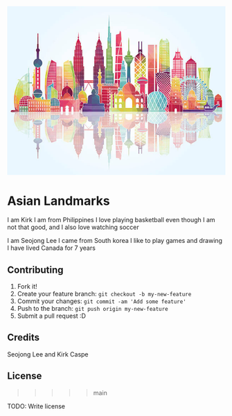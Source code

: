 ![BOOM! NOT FOUND!](images\asia.jpg "Asian Landmarks")


# Asian Landmarks

I am Kirk
I am from Philippines
I love playing basketball even though I am not that good, and I also love watching soccer

I am Seojong Lee
I came from South korea
I like to play games and drawing
I have lived Canada for 7 years



## Contributing

1. Fork it!
2. Create your feature branch: `git checkout -b my-new-feature`
3. Commit your changes: `git commit -am 'Add some feature'`
4. Push to the branch: `git push origin my-new-feature`
5. Submit a pull request :D



## Credits

Seojong Lee and Kirk Caspe

## License
>>>>> main

TODO: Write license
